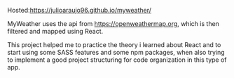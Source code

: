 Hosted:https://julioaraujo96.github.io/myweather/

MyWeather uses the api from https://openweathermap.org, which is then filtered and mapped using React.

This project helped me to practice the theory i learned about React and to start using some SASS features and some npm packages, when also trying to implement a good project structuring for code organization in this type of app.
